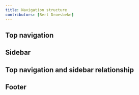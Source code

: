 ```yaml
---
title: Navigation structure
contributors: [Bert Droesbeke]
---
```


## Top navigation



## Sidebar



## Top navigation and sidebar relationship


## Footer


